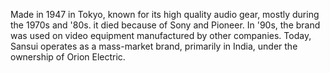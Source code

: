 Made in 1947 in Tokyo, known for its high quality audio gear, mostly during the 1970s and '80s. it died because of Sony and Pioneer. In '90s, the brand was used on video equipment manufactured by other companies. Today, Sansui operates as a mass-market brand, primarily in India, under the ownership of Orion Electric.